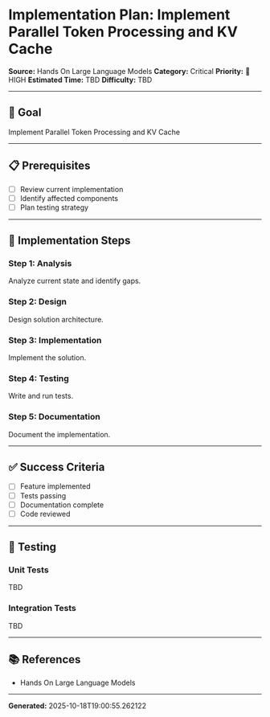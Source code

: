 # Implementation Plan: Implement Parallel Token Processing and KV Cache

**Source:** Hands On Large Language Models
**Category:** Critical
**Priority:** 🔴 HIGH
**Estimated Time:** TBD
**Difficulty:** TBD

---

## 🎯 Goal

Implement Parallel Token Processing and KV Cache

---

## 📋 Prerequisites

- [ ] Review current implementation
- [ ] Identify affected components
- [ ] Plan testing strategy

---

## 🔧 Implementation Steps

### Step 1: Analysis

Analyze current state and identify gaps.

### Step 2: Design

Design solution architecture.

### Step 3: Implementation

Implement the solution.

### Step 4: Testing

Write and run tests.

### Step 5: Documentation

Document the implementation.

---

## ✅ Success Criteria

- [ ] Feature implemented
- [ ] Tests passing
- [ ] Documentation complete
- [ ] Code reviewed

---

## 🧪 Testing

### Unit Tests

TBD

### Integration Tests

TBD

---

## 📚 References

- Hands On Large Language Models

---

**Generated:** 2025-10-18T19:00:55.262122

